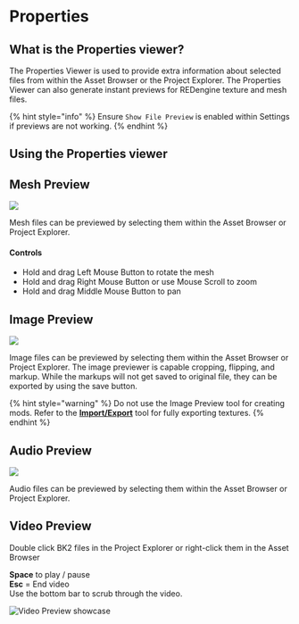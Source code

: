 # Properties

## What is the Properties viewer?

The Properties Viewer is used to provide extra information about selected files from within the Asset Browser or the Project Explorer. The Properties Viewer can also generate instant previews for REDengine texture and mesh files.

{% hint style="info" %}
Ensure `Show File Preview` is enabled within Settings if previews are not working.
{% endhint %}

## Using the Properties viewer

## Mesh Preview

![](../../.gitbook/assets/8.2\_properties\_mesh\_preview\_example.png)

Mesh files can be previewed by selecting them within the Asset Browser or Project Explorer.

#### Controls

* Hold and drag Left Mouse Button to rotate the mesh
* Hold and drag Right Mouse Button or use Mouse Scroll to zoom
* Hold and drag Middle Mouse Button to pan

## Image Preview

![](<../../.gitbook/assets/8.2\_properties\_image\_preview\_generic (1).png>)

Image files can be previewed by selecting them within the Asset Browser or Project Explorer. The image previewer is capable cropping, flipping, and markup. While the markups will not get saved to original file, they can be exported by using the save button.

{% hint style="warning" %}
Do not use the Image Preview tool for creating mods. Refer to the [**Import/Export**](../usage/import-export/textures.md#exporting-textures) tool for fully exporting textures.
{% endhint %}

## Audio Preview

![](../../.gitbook/assets/8.2\_properties\_audio\_preview\_generic.png)

Audio files can be previewed by selecting them within the Asset Browser or Project Explorer.

## Video Preview

Double click BK2 files in the Project Explorer or right-click them in the Asset Browser

**Space** to play / pause\
**Esc** = End video\
Use the bottom bar to scrub through the video.

![Video Preview showcase](../../.gitbook/assets/8.2\_video\_preview\_gamestart.png)





